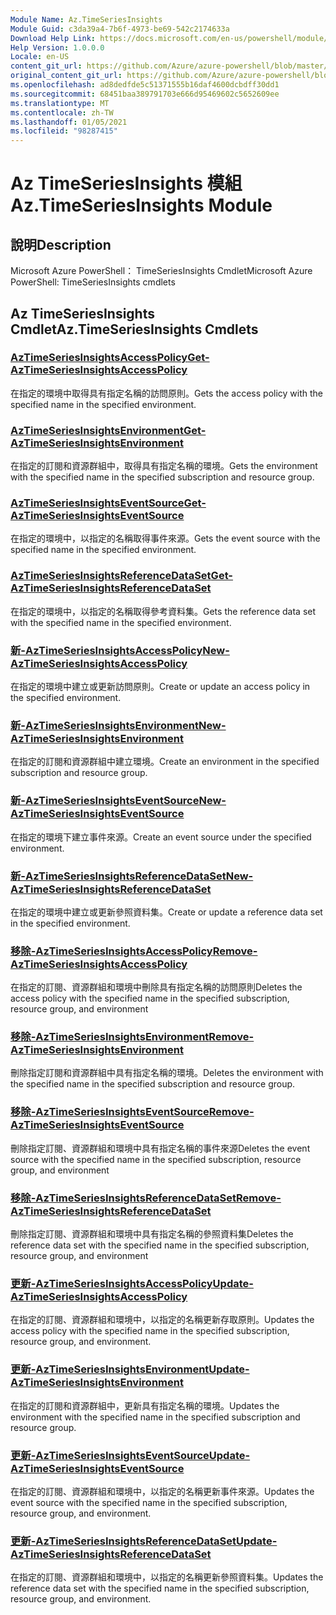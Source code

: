 ```yaml
---
Module Name: Az.TimeSeriesInsights
Module Guid: c3da39a4-7b6f-4973-be69-542c2174633a
Download Help Link: https://docs.microsoft.com/en-us/powershell/module/az.timeseriesinsights
Help Version: 1.0.0.0
Locale: en-US
content_git_url: https://github.com/Azure/azure-powershell/blob/master/src/TimeSeriesInsights/help/Az.TimeSeriesInsights.md
original_content_git_url: https://github.com/Azure/azure-powershell/blob/master/src/TimeSeriesInsights/help/Az.TimeSeriesInsights.md
ms.openlocfilehash: ad8dedfde5c51371555b16daf4600dcbdff30dd1
ms.sourcegitcommit: 68451baa389791703e666d95469602c5652609ee
ms.translationtype: MT
ms.contentlocale: zh-TW
ms.lasthandoff: 01/05/2021
ms.locfileid: "98287415"
---
```

# <span data-ttu-id="9c3ce-101">Az TimeSeriesInsights 模組</span><span class="sxs-lookup"><span data-stu-id="9c3ce-101">Az.TimeSeriesInsights Module</span></span>
## <span data-ttu-id="9c3ce-102">說明</span><span class="sxs-lookup"><span data-stu-id="9c3ce-102">Description</span></span>
<span data-ttu-id="9c3ce-103">Microsoft Azure PowerShell： TimeSeriesInsights Cmdlet</span><span class="sxs-lookup"><span data-stu-id="9c3ce-103">Microsoft Azure PowerShell: TimeSeriesInsights cmdlets</span></span>

## <span data-ttu-id="9c3ce-104">Az TimeSeriesInsights Cmdlet</span><span class="sxs-lookup"><span data-stu-id="9c3ce-104">Az.TimeSeriesInsights Cmdlets</span></span>
### [<span data-ttu-id="9c3ce-105">AzTimeSeriesInsightsAccessPolicy</span><span class="sxs-lookup"><span data-stu-id="9c3ce-105">Get-AzTimeSeriesInsightsAccessPolicy</span></span>](Get-AzTimeSeriesInsightsAccessPolicy.md)
<span data-ttu-id="9c3ce-106">在指定的環境中取得具有指定名稱的訪問原則。</span><span class="sxs-lookup"><span data-stu-id="9c3ce-106">Gets the access policy with the specified name in the specified environment.</span></span>

### [<span data-ttu-id="9c3ce-107">AzTimeSeriesInsightsEnvironment</span><span class="sxs-lookup"><span data-stu-id="9c3ce-107">Get-AzTimeSeriesInsightsEnvironment</span></span>](Get-AzTimeSeriesInsightsEnvironment.md)
<span data-ttu-id="9c3ce-108">在指定的訂閱和資源群組中，取得具有指定名稱的環境。</span><span class="sxs-lookup"><span data-stu-id="9c3ce-108">Gets the environment with the specified name in the specified subscription and resource group.</span></span>

### [<span data-ttu-id="9c3ce-109">AzTimeSeriesInsightsEventSource</span><span class="sxs-lookup"><span data-stu-id="9c3ce-109">Get-AzTimeSeriesInsightsEventSource</span></span>](Get-AzTimeSeriesInsightsEventSource.md)
<span data-ttu-id="9c3ce-110">在指定的環境中，以指定的名稱取得事件來源。</span><span class="sxs-lookup"><span data-stu-id="9c3ce-110">Gets the event source with the specified name in the specified environment.</span></span>

### [<span data-ttu-id="9c3ce-111">AzTimeSeriesInsightsReferenceDataSet</span><span class="sxs-lookup"><span data-stu-id="9c3ce-111">Get-AzTimeSeriesInsightsReferenceDataSet</span></span>](Get-AzTimeSeriesInsightsReferenceDataSet.md)
<span data-ttu-id="9c3ce-112">在指定的環境中，以指定的名稱取得參考資料集。</span><span class="sxs-lookup"><span data-stu-id="9c3ce-112">Gets the reference data set with the specified name in the specified environment.</span></span>

### [<span data-ttu-id="9c3ce-113">新-AzTimeSeriesInsightsAccessPolicy</span><span class="sxs-lookup"><span data-stu-id="9c3ce-113">New-AzTimeSeriesInsightsAccessPolicy</span></span>](New-AzTimeSeriesInsightsAccessPolicy.md)
<span data-ttu-id="9c3ce-114">在指定的環境中建立或更新訪問原則。</span><span class="sxs-lookup"><span data-stu-id="9c3ce-114">Create or update an access policy in the specified environment.</span></span>

### [<span data-ttu-id="9c3ce-115">新-AzTimeSeriesInsightsEnvironment</span><span class="sxs-lookup"><span data-stu-id="9c3ce-115">New-AzTimeSeriesInsightsEnvironment</span></span>](New-AzTimeSeriesInsightsEnvironment.md)
<span data-ttu-id="9c3ce-116">在指定的訂閱和資源群組中建立環境。</span><span class="sxs-lookup"><span data-stu-id="9c3ce-116">Create an environment in the specified subscription and resource group.</span></span>

### [<span data-ttu-id="9c3ce-117">新-AzTimeSeriesInsightsEventSource</span><span class="sxs-lookup"><span data-stu-id="9c3ce-117">New-AzTimeSeriesInsightsEventSource</span></span>](New-AzTimeSeriesInsightsEventSource.md)
<span data-ttu-id="9c3ce-118">在指定的環境下建立事件來源。</span><span class="sxs-lookup"><span data-stu-id="9c3ce-118">Create an event source under the specified environment.</span></span>

### [<span data-ttu-id="9c3ce-119">新-AzTimeSeriesInsightsReferenceDataSet</span><span class="sxs-lookup"><span data-stu-id="9c3ce-119">New-AzTimeSeriesInsightsReferenceDataSet</span></span>](New-AzTimeSeriesInsightsReferenceDataSet.md)
<span data-ttu-id="9c3ce-120">在指定的環境中建立或更新參照資料集。</span><span class="sxs-lookup"><span data-stu-id="9c3ce-120">Create or update a reference data set in the specified environment.</span></span>

### [<span data-ttu-id="9c3ce-121">移除-AzTimeSeriesInsightsAccessPolicy</span><span class="sxs-lookup"><span data-stu-id="9c3ce-121">Remove-AzTimeSeriesInsightsAccessPolicy</span></span>](Remove-AzTimeSeriesInsightsAccessPolicy.md)
<span data-ttu-id="9c3ce-122">在指定的訂閱、資源群組和環境中刪除具有指定名稱的訪問原則</span><span class="sxs-lookup"><span data-stu-id="9c3ce-122">Deletes the access policy with the specified name in the specified subscription, resource group, and environment</span></span>

### [<span data-ttu-id="9c3ce-123">移除-AzTimeSeriesInsightsEnvironment</span><span class="sxs-lookup"><span data-stu-id="9c3ce-123">Remove-AzTimeSeriesInsightsEnvironment</span></span>](Remove-AzTimeSeriesInsightsEnvironment.md)
<span data-ttu-id="9c3ce-124">刪除指定訂閱和資源群組中具有指定名稱的環境。</span><span class="sxs-lookup"><span data-stu-id="9c3ce-124">Deletes the environment with the specified name in the specified subscription and resource group.</span></span>

### [<span data-ttu-id="9c3ce-125">移除-AzTimeSeriesInsightsEventSource</span><span class="sxs-lookup"><span data-stu-id="9c3ce-125">Remove-AzTimeSeriesInsightsEventSource</span></span>](Remove-AzTimeSeriesInsightsEventSource.md)
<span data-ttu-id="9c3ce-126">刪除指定訂閱、資源群組和環境中具有指定名稱的事件來源</span><span class="sxs-lookup"><span data-stu-id="9c3ce-126">Deletes the event source with the specified name in the specified subscription, resource group, and environment</span></span>

### [<span data-ttu-id="9c3ce-127">移除-AzTimeSeriesInsightsReferenceDataSet</span><span class="sxs-lookup"><span data-stu-id="9c3ce-127">Remove-AzTimeSeriesInsightsReferenceDataSet</span></span>](Remove-AzTimeSeriesInsightsReferenceDataSet.md)
<span data-ttu-id="9c3ce-128">刪除指定訂閱、資源群組和環境中具有指定名稱的參照資料集</span><span class="sxs-lookup"><span data-stu-id="9c3ce-128">Deletes the reference data set with the specified name in the specified subscription, resource group, and environment</span></span>

### [<span data-ttu-id="9c3ce-129">更新-AzTimeSeriesInsightsAccessPolicy</span><span class="sxs-lookup"><span data-stu-id="9c3ce-129">Update-AzTimeSeriesInsightsAccessPolicy</span></span>](Update-AzTimeSeriesInsightsAccessPolicy.md)
<span data-ttu-id="9c3ce-130">在指定的訂閱、資源群組和環境中，以指定的名稱更新存取原則。</span><span class="sxs-lookup"><span data-stu-id="9c3ce-130">Updates the access policy with the specified name in the specified subscription, resource group, and environment.</span></span>

### [<span data-ttu-id="9c3ce-131">更新-AzTimeSeriesInsightsEnvironment</span><span class="sxs-lookup"><span data-stu-id="9c3ce-131">Update-AzTimeSeriesInsightsEnvironment</span></span>](Update-AzTimeSeriesInsightsEnvironment.md)
<span data-ttu-id="9c3ce-132">在指定的訂閱和資源群組中，更新具有指定名稱的環境。</span><span class="sxs-lookup"><span data-stu-id="9c3ce-132">Updates the environment with the specified name in the specified subscription and resource group.</span></span>

### [<span data-ttu-id="9c3ce-133">更新-AzTimeSeriesInsightsEventSource</span><span class="sxs-lookup"><span data-stu-id="9c3ce-133">Update-AzTimeSeriesInsightsEventSource</span></span>](Update-AzTimeSeriesInsightsEventSource.md)
<span data-ttu-id="9c3ce-134">在指定的訂閱、資源群組和環境中，以指定的名稱更新事件來源。</span><span class="sxs-lookup"><span data-stu-id="9c3ce-134">Updates the event source with the specified name in the specified subscription, resource group, and environment.</span></span>

### [<span data-ttu-id="9c3ce-135">更新-AzTimeSeriesInsightsReferenceDataSet</span><span class="sxs-lookup"><span data-stu-id="9c3ce-135">Update-AzTimeSeriesInsightsReferenceDataSet</span></span>](Update-AzTimeSeriesInsightsReferenceDataSet.md)
<span data-ttu-id="9c3ce-136">在指定的訂閱、資源群組和環境中，以指定的名稱更新參照資料集。</span><span class="sxs-lookup"><span data-stu-id="9c3ce-136">Updates the reference data set with the specified name in the specified subscription, resource group, and environment.</span></span>

